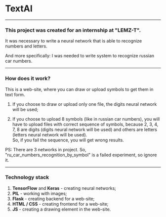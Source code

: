 # TextAI

___

### This project was created for an internship at "LEMZ-T".
It was necessary to write a neural network that is able to recognize numbers and letters.

Аnd more specifically: I was needed to write system to recognize russian car numbers.

---

### How does it work?
This is a web-site, where you can draw or upload symbols to get them in text form.

1) If you choose to draw or upload only one file, the digits neural network will be used;

2) If you choose to upload 8 symbols (like in russian car numbers), you will have to upload 
files with correct sequence of symbols, because 2, 3, 4, 7, 8 are digits (digits neural
network will be used) and others are letters (letters neural
network will be used). \
So, if you fail the sequence, you will get wrong results.

PS: There are 3 networks in project. So, "ru_car_numbers_recognition_by_symbol" is a
failed experiment, so ignore it. 

---

### Technology stack

1) **TensorFlow** and **Keras** - creating neural networks;
2) **PIL** - working with images;
3) **Flask** - creating backend for a web-site;
4) **HTML / CSS** - creating frontend for a web-site;
5) **JS** - creating a drawing element in the web-site. 